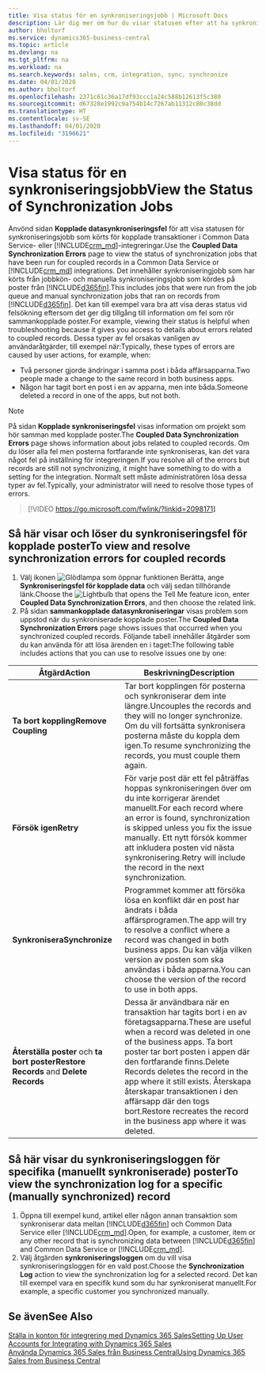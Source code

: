 ```yaml
---
title: Visa status för en synkroniseringsjobb | Microsoft Docs
description: Lär dig mer om hur du visar statusen efter att ha synkroniserat kopplade poster.
author: bholtorf
ms.service: dynamics365-business-central
ms.topic: article
ms.devlang: na
ms.tgt_pltfrm: na
ms.workload: na
ms.search.keywords: sales, crm, integration, sync, synchronize
ms.date: 04/01/2020
ms.author: bholtorf
ms.openlocfilehash: 2371c61c36a17df93ccc1a24c588b12613f5c380
ms.sourcegitcommit: d67328e1992c9a754b14c7267ab11312c80c38dd
ms.translationtype: HT
ms.contentlocale: sv-SE
ms.lasthandoff: 04/01/2020
ms.locfileid: "3196621"
---
```

# <a name="view-the-status-of-synchronization-jobs"></a><span data-ttu-id="fd2f2-103">Visa status för en synkroniseringsjobb</span><span class="sxs-lookup"><span data-stu-id="fd2f2-103">View the Status of Synchronization Jobs</span></span>
<span data-ttu-id="fd2f2-104">Anvönd sidan **Kopplade datasynkroniseringsfel** för att visa statusen för synkroniseringsjobb som körts för kopplade transaktioner i Common Data Service- eller [!INCLUDE[crm_md](includes/crm_md.md)]-integreringar.</span><span class="sxs-lookup"><span data-stu-id="fd2f2-104">Use the **Coupled Data Synchronization Errors** page to view the status of synchronization jobs that have been run for coupled records in a Common Data Service or [!INCLUDE[crm_md](includes/crm_md.md)] integrations.</span></span> <span data-ttu-id="fd2f2-105">Det innehåller synkroniseringjobb som har körts från jobbkön- och manuella synkroniseringsjobb som kördes på poster från [!INCLUDE[d365fin](includes/d365fin_md.md)].</span><span class="sxs-lookup"><span data-stu-id="fd2f2-105">This includes jobs that were run from the job queue and manual synchronization jobs that ran on records from [!INCLUDE[d365fin](includes/d365fin_md.md)].</span></span> <span data-ttu-id="fd2f2-106">Det kan till exempel vara bra att visa deras status vid felsökning eftersom det ger dig tillgång till information om fel som rör sammankopplade poster.</span><span class="sxs-lookup"><span data-stu-id="fd2f2-106">For example, viewing their status is helpful when troubleshooting because it gives you access to details about errors related to coupled records.</span></span> <span data-ttu-id="fd2f2-107">Dessa typer av fel orsakas vanligen av användaråtgärder, till exempel när:</span><span class="sxs-lookup"><span data-stu-id="fd2f2-107">Typically, these types of errors are caused by user actions, for example, when:</span></span>  

* <span data-ttu-id="fd2f2-108">Två personer gjorde ändringar i samma post i båda affärsapparna.</span><span class="sxs-lookup"><span data-stu-id="fd2f2-108">Two people made a change to the same record in both business apps.</span></span>
* <span data-ttu-id="fd2f2-109">Någon har tagit bort en post i en av apparna, men inte båda.</span><span class="sxs-lookup"><span data-stu-id="fd2f2-109">Someone deleted a record in one of the apps, but not both.</span></span>

> [!Note]
> <span data-ttu-id="fd2f2-110">På sidan **Kopplade synkroniseringsfel** visas information om projekt som hör samman med kopplade poster.</span><span class="sxs-lookup"><span data-stu-id="fd2f2-110">The **Coupled Data Synchronization Errors** page shows information about jobs related to coupled records.</span></span> <span data-ttu-id="fd2f2-111">Om du löser alla fel men posterna fortfarande inte synkroniseras, kan det vara något fel på inställning för integreringen.</span><span class="sxs-lookup"><span data-stu-id="fd2f2-111">If you resolve all of the errors but records are still not synchronizing, it might have something to do with a setting for the integration.</span></span> <span data-ttu-id="fd2f2-112">Normalt sett måste administratören lösa dessa typer av fel.</span><span class="sxs-lookup"><span data-stu-id="fd2f2-112">Typically, your administrator will need to resolve those types of errors.</span></span>   

> [!VIDEO https://go.microsoft.com/fwlink/?linkid=2098171]

## <a name="to-view-and-resolve-synchronization-errors-for-coupled-records"></a><span data-ttu-id="fd2f2-113">Så här visar och löser du synkroniseringsfel för kopplade poster</span><span class="sxs-lookup"><span data-stu-id="fd2f2-113">To view and resolve synchronization errors for coupled records</span></span>
1. <span data-ttu-id="fd2f2-114">Välj ikonen ![Glödlampa som öppnar funktionen Berätta](media/ui-search/search_small.png "Berätta vad du vill göra"), ange **Synkroniseringsfel för kopplade data** och välj sedan tillhörande länk.</span><span class="sxs-lookup"><span data-stu-id="fd2f2-114">Choose the ![Lightbulb that opens the Tell Me feature](media/ui-search/search_small.png "Tell me what you want to do") icon, enter **Coupled Data Synchronization Errors**, and then choose the related link.</span></span>
2. <span data-ttu-id="fd2f2-115">På sidan **sammankopplade datasynkroniseringar** visas problem som uppstod när du synkroniserade kopplade poster.</span><span class="sxs-lookup"><span data-stu-id="fd2f2-115">The **Coupled Data Synchronization Errors** page shows issues that occurred when you synchronized coupled records.</span></span> <span data-ttu-id="fd2f2-116">Följande tabell innehåller åtgärder som du kan använda för att lösa ärenden en i taget:</span><span class="sxs-lookup"><span data-stu-id="fd2f2-116">The following table includes actions that you can use to resolve issues one by one:</span></span>

|<span data-ttu-id="fd2f2-117">Åtgärd</span><span class="sxs-lookup"><span data-stu-id="fd2f2-117">Action</span></span>|<span data-ttu-id="fd2f2-118">Beskrivning</span><span class="sxs-lookup"><span data-stu-id="fd2f2-118">Description</span></span>|
|----|----|
|<span data-ttu-id="fd2f2-119">**Ta bort koppling**</span><span class="sxs-lookup"><span data-stu-id="fd2f2-119">**Remove Coupling**</span></span>|<span data-ttu-id="fd2f2-120">Tar bort kopplingen för posterna och synkroniserar dem inte längre.</span><span class="sxs-lookup"><span data-stu-id="fd2f2-120">Uncouples the records and they will no longer synchronize.</span></span> <span data-ttu-id="fd2f2-121">Om du vill fortsätta synkronisera posterna måste du koppla dem igen.</span><span class="sxs-lookup"><span data-stu-id="fd2f2-121">To resume synchronizing the records, you must couple them again.</span></span>|
|<span data-ttu-id="fd2f2-122">**Försök igen**</span><span class="sxs-lookup"><span data-stu-id="fd2f2-122">**Retry**</span></span>|<span data-ttu-id="fd2f2-123">För varje post där ett fel påträffas hoppas synkroniseringen över om du inte korrigerar ärendet manuellt.</span><span class="sxs-lookup"><span data-stu-id="fd2f2-123">For each record where an error is found, synchronization is skipped unless you fix the issue manually.</span></span> <span data-ttu-id="fd2f2-124">Ett nytt försök kommer att inkludera posten vid nästa synkronisering.</span><span class="sxs-lookup"><span data-stu-id="fd2f2-124">Retry will include the record in the next synchronization.</span></span>|
|<span data-ttu-id="fd2f2-125">**Synkronisera**</span><span class="sxs-lookup"><span data-stu-id="fd2f2-125">**Synchronize**</span></span>|<span data-ttu-id="fd2f2-126">Programmet kommer att försöka lösa en konflikt där en post har ändrats i båda affärsprogramen.</span><span class="sxs-lookup"><span data-stu-id="fd2f2-126">The app will try to resolve a conflict where a record was changed in both business apps.</span></span> <span data-ttu-id="fd2f2-127">Du kan välja vilken version av posten som ska användas i båda apparna.</span><span class="sxs-lookup"><span data-stu-id="fd2f2-127">You can choose the version of the record to use in both apps.</span></span>|
|<span data-ttu-id="fd2f2-128">**Återställa poster** och **ta bort poster**</span><span class="sxs-lookup"><span data-stu-id="fd2f2-128">**Restore Records** and **Delete Records**</span></span>|<span data-ttu-id="fd2f2-129">Dessa är användbara när en transaktion har tagits bort i en av företagsapparna.</span><span class="sxs-lookup"><span data-stu-id="fd2f2-129">These are useful when a record was deleted in one of the business apps.</span></span> <span data-ttu-id="fd2f2-130">Ta bort poster tar bort posten i appen där den fortfarande finns.</span><span class="sxs-lookup"><span data-stu-id="fd2f2-130">Delete Records deletes the record in the app where it still exists.</span></span> <span data-ttu-id="fd2f2-131">Återskapa återskapar transaktionen i den affärsapp där den togs bort.</span><span class="sxs-lookup"><span data-stu-id="fd2f2-131">Restore recreates the record in the business app where it was deleted.</span></span>|

## <a name="to-view-the-synchronization-log-for-a-specific-manually-synchronized-record"></a><span data-ttu-id="fd2f2-132">Så här visar du synkroniseringsloggen för specifika (manuellt synkroniserade) poster</span><span class="sxs-lookup"><span data-stu-id="fd2f2-132">To view the synchronization log for a specific (manually synchronized) record</span></span>
1. <span data-ttu-id="fd2f2-133">Öppna till exempel kund, artikel eller någon annan transaktion som synkroniserar data mellan [!INCLUDE[d365fin](includes/d365fin_md.md)] och Common Data Service eller [!INCLUDE[crm_md](includes/crm_md.md)].</span><span class="sxs-lookup"><span data-stu-id="fd2f2-133">Open, for example, a customer, item or any other record that is synchronizing data between [!INCLUDE[d365fin](includes/d365fin_md.md)] and Common Data Service or [!INCLUDE[crm_md](includes/crm_md.md)].</span></span>
2. <span data-ttu-id="fd2f2-134">Välj åtgärden **synkroniseringsloggen** om du vill visa synkroniseringsloggen för en vald post.</span><span class="sxs-lookup"><span data-stu-id="fd2f2-134">Choose the **Synchronization Log** action to view the synchronization log for a selected record.</span></span> <span data-ttu-id="fd2f2-135">Det kan till exempel vara en specifik kund som du har synkroniserat manuellt.</span><span class="sxs-lookup"><span data-stu-id="fd2f2-135">For example, a specific customer you synchronized manually.</span></span>

## <a name="see-also"></a><span data-ttu-id="fd2f2-136">Se även</span><span class="sxs-lookup"><span data-stu-id="fd2f2-136">See Also</span></span>  
[<span data-ttu-id="fd2f2-137">Ställa in konton för integrering med Dynamics 365 Sales</span><span class="sxs-lookup"><span data-stu-id="fd2f2-137">Setting Up User Accounts for Integrating with Dynamics 365 Sales</span></span>](admin-setting-up-integration-with-dynamics-sales.md)  
[<span data-ttu-id="fd2f2-138">Använda Dynamics 365 Sales från Business Central</span><span class="sxs-lookup"><span data-stu-id="fd2f2-138">Using Dynamics 365 Sales from Business Central</span></span>](marketing-integrate-dynamicscrm.md)
